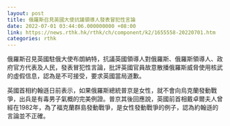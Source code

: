 ```yaml
---
layout: post
title: 俄羅斯召見英國大使抗議領導人發表冒犯性言論
date: 2022-07-01 03:44:06.000000000 +08:00
link: https://news.rthk.hk/rthk/ch/component/k2/1655558-20220701.htm
categories: rthk
---
```


俄羅斯召見英國駐俄大使布朗納特，抗議英國領導人對俄羅斯、俄羅斯領導人、政府官方代表及人民，發表冒犯性言論，批評英國官員故意散播俄羅斯威脅使用核武的虛假信息，認為是不可接受，要求英國當局道歉。

英國首相約翰遜日前表示，如果俄羅斯總統普京是女性，就不會向烏克蘭發動戰爭，出兵是有毒男子氣概的完美例證。普京其後回應說，英國前首相戴卓爾夫人曾經在1982年，為了福克蘭群島發動戰爭，是女性發動戰爭的例子，認為約翰遜的言論並不正確。
